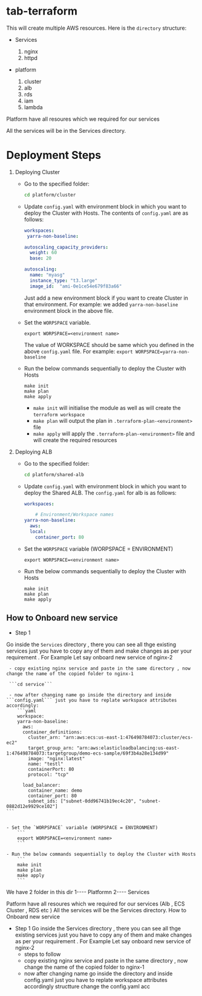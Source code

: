 # tab-terraform

This will create multiple AWS resources. Here is the `directory` structure:

- Services
    1. nginx
    2. httpd

- platform
    1. cluster
    2. alb
    3. rds
    4. iam
    5. lambda

Platform have all resoures which we required for our services 

All the services will be in the Services directory.



# Deployment Steps

1. Deploying Cluster
    - Go to the specified folder:
        ```bash
        cd platform/cluster
        ```

    - Update `config.yaml` with environment block in which you want to deploy the Cluster with Hosts. The contents of `config.yaml` are as follows:
        ```yaml
        workspaces:
         yarra-non-baseline:

        autoscaling_capacity_providers:     
          weight: 60
          base: 20

        autoscaling:
          name: "myasg"
          instance_type: "t3.large"
          image_id:  "ami-0e1ce54e679f83a66"
 
        ```
        Just add a new environment block if you want to create Cluster in that environment. For example: we added `yarra-non-baseline` environment block in the above file.

    - Set the `WORPSPACE` variable.
        ```
        export WORPSPACE=<environment name>
        ```
        The value of WORKSPACE should be same which you defined in the above `config.yaml` file. For example: `export WORPSPACE=yarra-non-baseline`

    - Run the below commands sequentially to deploy the Cluster with Hosts
        ```
        make init
        make plan
        make apply
        ```
        - `make init` will initialise the module as well as will create the `terraform workspace`
        - `make plan` will output the plan in `.terraform-plan-<environment>` file
        - `make apply` will apply the `.terraform-plan-<environment>` file and will create the required resources

2. Deploying  ALB
    - Go to the specified folder:
        ```bash
        cd platform/shared-alb
        ```

    - Update `config.yaml` with environment block in which you want to deploy the Shared ALB. The `config.yaml` for alb is as follows:
        ```yaml
        workspaces:

            # Environment/Workspace names
        yarra-non-baseline:
          aws:   
          local:
            container_port: 80

        ```

    - Set the `WORPSPACE` variable (WORPSPACE = ENVIRONMENT)
        ```
        export WORPSPACE=<environment name>
        ```

    - Run the below commands sequentially to deploy the Cluster with Hosts
        ```
        make init
        make plan
        make apply
        ```
        

## How to Onboard new service

- Step 1

Go inside the ```Services``` directory , there you can see all thge existing services just you have to copy any of them and make changes as per your requirement .
    For Example Let say onboard new service of nginx-2

     - copy existing nginx service and paste in the same directory , now change the name of the copied folder to nginx-1

     ```cd service```
     
     - now after changing name go inside the directory and inside ```config.yaml``` just you have to replate workspace attributes accordingly:    
        ```yaml
        workspace:    
        yarra-non-baseline:
          aws:         
          container_definitions:
            cluster_arn: "arn:aws:ecs:us-east-1:476498784073:cluster/ecs-ec2"
            target_group_arn: "arn:aws:elasticloadbalancing:us-east-1:476498784073:targetgroup/demo-ecs-sample/69f3b4a28e134d99"
            image: "nginx:latest"
            name: "testl"
            containerPort: 80
            protocol: "tcp"
      
          load_balancer:
            container_name: demo
            container_port: 80
            subnet_ids: ["subnet-0dd96741b19ec4c20", "subnet-0882d12e9929ce102"]
    ```


    - Set the `WORPSPACE` variable (WORPSPACE = ENVIRONMENT)
        ```
        export WORPSPACE=<environment name>
        ```

    - Run the below commands sequentially to deploy the Cluster with Hosts
        ```
        make init
        make plan
        make apply
        ```

        





















We have 2 folder in this dir
1---- Platformn
2---- Services

Patform have all resoures which we required for our services (Alb , ECS Cluster , RDS etc )
All the services will be the Services directory.
How to Onboard new service
- Step 1
Go inside the Services directory , there you can see all thge existing services just you have to copy any of them and make changes as per your requirement .
    For Example Let say onboard new service of nginx-2
    - steps to follow 
     - copy existing nginx service and paste in the same directory , now change the name of the copied folder to nginx-1
     - now after changing name go inside the directory and inside config.yaml just you have to replate workspace attributes accordingly
     structture
change the config.yaml acc




